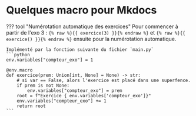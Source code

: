 # Quelques macro pour Mkdocs

??? tool "Numérotation automatique des exercices"
    Pour commencer à partir de l'exo 3 : `{% raw %}{{ exercice(3) }}{% endraw %}`
    et `{% raw %}{{ exercice() }}{% endraw %}` ensuite pour la numérotation automatique.

    Implémenté par la fonction suivante du fichier `main.py`
    ```python
    env.variables["compteur_exo"] = 1

    @env.macro
    def exercice(prem: Union[int, None] = None) -> str:
        # si var == False, alors l'exercice est placé dans une superfence.
        if prem is not None:
            env.variables["compteur_exo"] = prem
        root = f"Exercice { env.variables['compteur_exo']}"
        env.variables["compteur_exo"] += 1
        return root
    ```